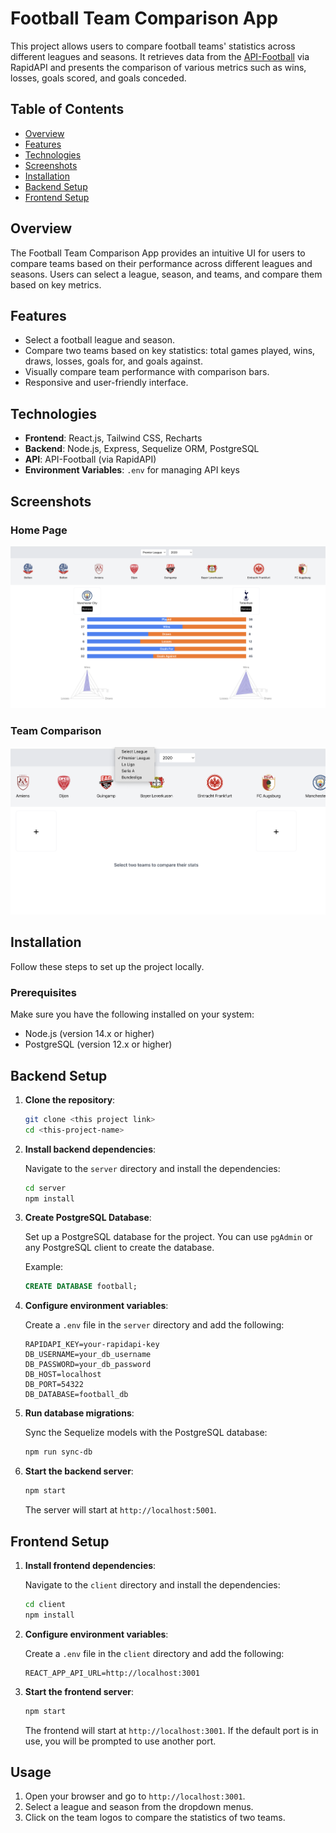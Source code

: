 # Football Team Comparison App

This project allows users to compare football teams' statistics across different leagues and seasons. It retrieves data from the [API-Football](https://www.api-football.com/documentation-v3) via RapidAPI and presents the comparison of various metrics such as wins, losses, goals scored, and goals conceded.

## Table of Contents

- [Overview](#overview)
- [Features](#features)
- [Technologies](#technologies)
- [Screenshots](#screenshots)
- [Installation](#installation)
- [Backend Setup](#backend-setup)
- [Frontend Setup](#frontend-setup)

## Overview

The Football Team Comparison App provides an intuitive UI for users to compare teams based on their performance across different leagues and seasons. Users can select a league, season, and teams, and compare them based on key metrics.

## Features

- Select a football league and season.
- Compare two teams based on key statistics: total games played, wins, draws, losses, goals for, and goals against.
- Visually compare team performance with comparison bars.
- Responsive and user-friendly interface.

## Technologies

- **Frontend**: React.js, Tailwind CSS, Recharts
- **Backend**: Node.js, Express, Sequelize ORM, PostgreSQL
- **API**: API-Football (via RapidAPI)
- **Environment Variables**: `.env` for managing API keys

## Screenshots

### Home Page
![Home Page](./assets/main_page.png)

### Team Comparison
![Team Comparison](./assets/filters.png)


## Installation

Follow these steps to set up the project locally.

### Prerequisites

Make sure you have the following installed on your system:

- Node.js (version 14.x or higher)
- PostgreSQL (version 12.x or higher)

## Backend Setup

1. **Clone the repository**:

    ```bash
    git clone <this project link>
    cd <this-project-name>
    ```

2. **Install backend dependencies**:

    Navigate to the `server` directory and install the dependencies:

    ```bash
    cd server
    npm install
    ```

3. **Create PostgreSQL Database**:

    Set up a PostgreSQL database for the project. You can use `pgAdmin` or any PostgreSQL client to create the database.

    Example:

    ```sql
    CREATE DATABASE football;
    ```

4. **Configure environment variables**:

    Create a `.env` file in the `server` directory and add the following:

    ```env
    RAPIDAPI_KEY=your-rapidapi-key
    DB_USERNAME=your_db_username
    DB_PASSWORD=your_db_password
    DB_HOST=localhost
    DB_PORT=54322
    DB_DATABASE=football_db
    ```

5. **Run database migrations**:

    Sync the Sequelize models with the PostgreSQL database:

    ```bash
    npm run sync-db
    ```

6. **Start the backend server**:

    ```bash
    npm start
    ```

    The server will start at `http://localhost:5001`.

## Frontend Setup

1. **Install frontend dependencies**:

    Navigate to the `client` directory and install the dependencies:

    ```bash
    cd client
    npm install
    ```

2. **Configure environment variables**:

    Create a `.env` file in the `client` directory and add the following:

    ```env
    REACT_APP_API_URL=http://localhost:3001
    ```

3. **Start the frontend server**:

    ```bash
    npm start
    ```

    The frontend will start at `http://localhost:3001`. If the default port is in use, you will be prompted to use another port.

## Usage

1. Open your browser and go to `http://localhost:3001`.
2. Select a league and season from the dropdown menus.
3. Click on the team logos to compare the statistics of two teams.
